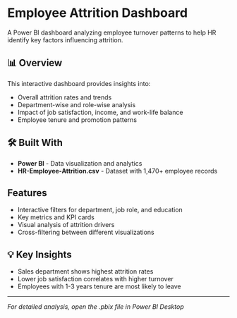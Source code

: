 # Employee Attrition Dashboard

A Power BI dashboard analyzing employee turnover patterns to help HR identify key factors influencing attrition.

## 📊 Overview

This interactive dashboard provides insights into:
- Overall attrition rates and trends
- Department-wise and role-wise analysis
- Impact of job satisfaction, income, and work-life balance
- Employee tenure and promotion patterns

## 🛠️ Built With

- **Power BI** - Data visualization and analytics
- **HR-Employee-Attrition.csv** - Dataset with 1,470+ employee records

##  Features

- Interactive filters for department, job role, and education
- Key metrics and KPI cards
- Visual analysis of attrition drivers
- Cross-filtering between different visualizations

## 💡 Key Insights

- Sales department shows highest attrition rates
- Lower job satisfaction correlates with higher turnover
- Employees with 1-3 years tenure are most likely to leave

---

*For detailed analysis, open the .pbix file in Power BI Desktop*
